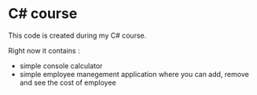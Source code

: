 # C# course

This code is created during my C# course.

Right now it contains :

- simple console calculator
- simple employee manegement application where you can add, remove and see the cost of employee
